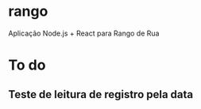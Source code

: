 # rango
Aplicação Node.js + React para Rango de Rua

# To do
## Teste de leitura de registro pela data